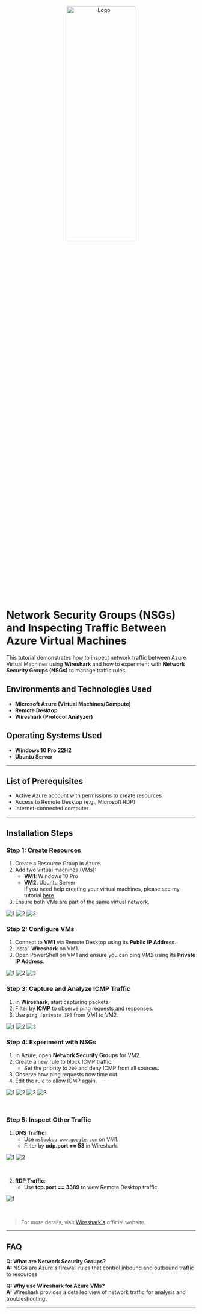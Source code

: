 <p align="center">
<img src="https://i.imgur.com/FZk3RA3.png" height="40%" width="60%" alt="Logo"/>
</p>

# Network Security Groups (NSGs) and Inspecting Traffic Between Azure Virtual Machines

This tutorial demonstrates how to inspect network traffic between Azure Virtual Machines using **Wireshark** and how to experiment with **Network Security Groups (NSGs)** to manage traffic rules.


## Environments and Technologies Used
- **Microsoft Azure (Virtual Machines/Compute)**
- **Remote Desktop**
- **Wireshark (Protocol Analyzer)**

## Operating Systems Used
- **Windows 10 Pro 22H2**
- **Ubuntu Server**

---

## List of Prerequisites
- Active Azure account with permissions to create resources
- Access to Remote Desktop (e.g., Microsoft RDP)
- Internet-connected computer

---

## Installation Steps

### Step 1: Create Resources  
1. Create a Resource Group in Azure.  
2. Add two virtual machines (VMs):  
   - **VM1**: Windows 10 Pro  
   - **VM2**: Ubuntu Server  
    If you need help creating your virtual machines, please see my tutorial [here](https://github.com/itzemanuelj/Creating-a-Virtual-Machine-Using-Azure).
3. Ensure both VMs are part of the same virtual network.  

![1](https://i.imgur.com/wGCedqr.png)
![2](https://i.imgur.com/lkEt16g.png)
![3](https://i.imgur.com/ICPNVQ5.png)
<br>

### Step 2: Configure VMs  
1. Connect to **VM1** via Remote Desktop using its **Public IP Address**.  
2. Install **Wireshark** on VM1.  
3. Open PowerShell on VM1 and ensure you can ping VM2 using its **Private IP Address**.  

![1](https://i.imgur.com/KC94o4G.png)
![2](https://i.imgur.com/Y10I0vY.png)
![3](https://i.imgur.com/jtw35Fi.png)
<br>

### Step 3: Capture and Analyze ICMP Traffic  
1. In **Wireshark**, start capturing packets.  
2. Filter by **ICMP** to observe ping requests and responses.  
3. Use `ping [private IP]` from VM1 to VM2.  

![1](https://i.imgur.com/7jkQWWI.png)
![2](https://i.imgur.com/Tio8C4I.png)
![3](https://i.imgur.com/PZ0KKWf.png)
<br>

### Step 4: Experiment with NSGs  
1. In Azure, open **Network Security Groups** for VM2.  
2. Create a new rule to block ICMP traffic:  
   - Set the priority to `200` and deny ICMP from all sources.  
3. Observe how ping requests now time out.  
4. Edit the rule to allow ICMP again.

![1](https://i.imgur.com/Ab9xBb4.png)
![2](https://i.imgur.com/GqpGhhm.png)
![3](https://i.imgur.com/syZs4pi.png)
![3](https://i.imgur.com/n8rbGvI.png)

<br>

### Step 5: Inspect Other Traffic  

1. **DNS Traffic**:  
   - Use `nslookup www.google.com` on VM1.  
   - Filter by **udp.port == 53** in Wireshark.
     
![1](https://i.imgur.com/K15Gxdd.png)
![2](https://i.imgur.com/QndhqRO.png)

<br>


2. **RDP Traffic**:  
   - Use **tcp.port == 3389** to view Remote Desktop traffic.  

![1](https://i.imgur.com/n30Sd6K.png)

<br>

>For more details, visit [Wireshark's](https://www.wireshark.org/) official website.
---

## FAQ  
**Q: What are Network Security Groups?**  
**A:** NSGs are Azure's firewall rules that control inbound and outbound traffic to resources.  

**Q: Why use Wireshark for Azure VMs?**  
**A:** Wireshark provides a detailed view of network traffic for analysis and troubleshooting.  

---
